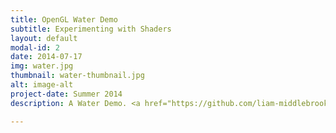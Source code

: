 ```yaml
---
title: OpenGL Water Demo
subtitle: Experimenting with Shaders
layout: default
modal-id: 2
date: 2014-07-17
img: water.jpg
thumbnail: water-thumbnail.jpg
alt: image-alt
project-date: Summer 2014
description: A Water Demo. <a href="https://github.com/liam-middlebrook/opengl-water">Source on GitHub</a>

---
```

